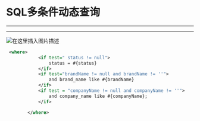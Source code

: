 ﻿# SQL多条件动态查询
----
----
![在这里插入图片描述](https://img-blog.csdnimg.cn/e8608d2df30446a58ddbdf34bb9d6dc5.png?x-oss-process=image/watermark,type_d3F5LXplbmhlaQ,shadow_50,text_Q1NETiBATkpVU1RaSkM=,size_20,color_FFFFFF,t_70,g_se,x_16)

```xml
 <where>
            <if test=" status != null">
                status = #{status}
            </if>
            <if test="brandName != null and brandName != ''">
                and brand_name like #{brandName}
            </if>
            <if test = "companyName != null and companyName != ''">
                and company_name like #{companyName};
            </if>

        </where>
```

